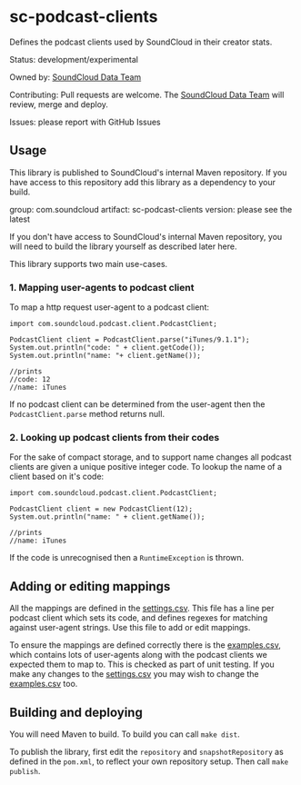 # sc-podcast-clients

Defines the podcast clients used by SoundCloud in their creator stats.

Status: development/experimental

Owned by: [SoundCloud Data Team]

Contributing: Pull requests are welcome. The [SoundCloud Data Team] will
review, merge and deploy.

Issues: please report with GitHub Issues

## Usage

This library is published to SoundCloud's internal Maven repository. If you
have access to this repository add this library as a dependency to your build.

group: com.soundcloud
artifact: sc-podcast-clients
version: please see the latest

If you don't have access to SoundCloud's internal Maven repository, you will
need to build the library yourself as described later here.

This library supports two main use-cases.

### 1. Mapping user-agents to podcast client

To map a http request user-agent to a podcast client:


    import com.soundcloud.podcast.client.PodcastClient;

    PodcastClient client = PodcastClient.parse("iTunes/9.1.1");
    System.out.println("code: " + client.getCode());
    System.out.println("name: "+ client.getName());

    //prints
    //code: 12
    //name: iTunes

If no podcast client can be determined from the user-agent then the
`PodcastClient.parse` method returns null.

### 2. Looking up podcast clients from their codes

For the sake of compact storage, and to support name changes all podcast
clients are given a unique positive integer code. To lookup the name of a
client based on it's code:

    import com.soundcloud.podcast.client.PodcastClient;

    PodcastClient client = new PodcastClient(12);
    System.out.println("name: " + client.getName());

    //prints
    //name: iTunes

If the code is unrecognised then a `RuntimeException` is thrown.

## Adding or editing mappings

All the mappings are defined in the [settings.csv]. This file has a line per
podcast client which sets its code, and defines regexes for matching against
user-agent strings. Use this file to add or edit mappings.

To ensure the mappings are defined correctly there is the [examples.csv], which
contains lots of user-agents along with the podcast clients we expected them to
map to. This is checked as part of unit testing. If you make any changes to the
[settings.csv] you may wish to change the [examples.csv] too.

## Building and deploying

You will need Maven to build. To build you can call `make dist`.

To publish the library, first edit the `repository` and `snapshotRepository` as
defined in the `pom.xml`, to reflect your own repository setup. Then call `make
publish`.


[SoundCloud Data Team]: https://github.com/orgs/soundcloud/teams/team-data
[settings.csv]: https://github.com/soundcloud/sc-podcast-clients/blob/master/src/main/resources/settings.csv
[examples.csv]: https://github.com/soundcloud/sc-podcast-clients/blob/master/src/test/resources/examples.csv

